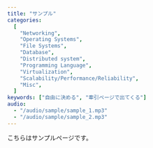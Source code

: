 ```yaml
---
title: "サンプル"
categories:
  [
    "Networking",
    "Operating Systems",
    "File Systems",
    "Database",
    "Distributed system",
    "Programming Language",
    "Virtualization",
    "Scalability/Performance/Reliability",
    "Misc",
  ]
keywords: ["自由に決める", "牽引ページで出てくる"]
audio:
  - "/audio/sample/sample_1.mp3"
  - "/audio/sample/sample_2.mp3"
---
```


こちらはサンプルページです。
